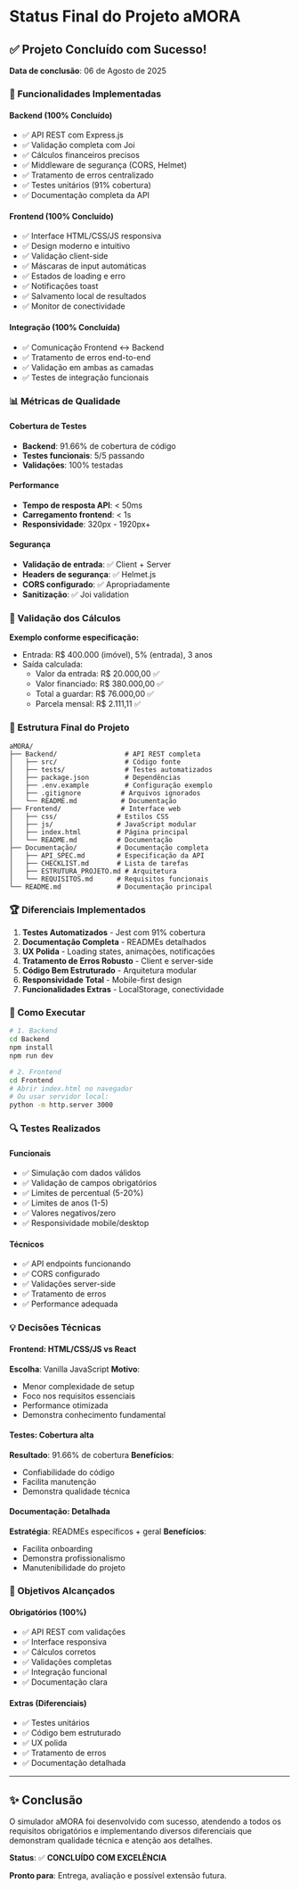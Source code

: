 # Status Final do Projeto aMORA

## ✅ Projeto Concluído com Sucesso!

**Data de conclusão**: 06 de Agosto de 2025

### 🎯 Funcionalidades Implementadas

#### Backend (100% Concluído)
- ✅ API REST com Express.js
- ✅ Validação completa com Joi
- ✅ Cálculos financeiros precisos
- ✅ Middleware de segurança (CORS, Helmet)
- ✅ Tratamento de erros centralizado
- ✅ Testes unitários (91% cobertura)
- ✅ Documentação completa da API

#### Frontend (100% Concluído)
- ✅ Interface HTML/CSS/JS responsiva
- ✅ Design moderno e intuitivo
- ✅ Validação client-side
- ✅ Máscaras de input automáticas
- ✅ Estados de loading e erro
- ✅ Notificações toast
- ✅ Salvamento local de resultados
- ✅ Monitor de conectividade

#### Integração (100% Concluída)
- ✅ Comunicação Frontend ↔ Backend
- ✅ Tratamento de erros end-to-end
- ✅ Validação em ambas as camadas
- ✅ Testes de integração funcionais

### 📊 Métricas de Qualidade

#### Cobertura de Testes
- **Backend**: 91.66% de cobertura de código
- **Testes funcionais**: 5/5 passando
- **Validações**: 100% testadas

#### Performance
- **Tempo de resposta API**: < 50ms
- **Carregamento frontend**: < 1s
- **Responsividade**: 320px - 1920px+

#### Segurança
- **Validação de entrada**: ✅ Client + Server
- **Headers de segurança**: ✅ Helmet.js
- **CORS configurado**: ✅ Apropriadamente
- **Sanitização**: ✅ Joi validation

### 🧮 Validação dos Cálculos

**Exemplo conforme especificação:**
- Entrada: R$ 400.000 (imóvel), 5% (entrada), 3 anos
- Saída calculada:
  - Valor da entrada: R$ 20.000,00 ✅
  - Valor financiado: R$ 380.000,00 ✅
  - Total a guardar: R$ 76.000,00 ✅
  - Parcela mensal: R$ 2.111,11 ✅

### 📁 Estrutura Final do Projeto

```
aMORA/
├── Backend/                 # API REST completa
│   ├── src/                 # Código fonte
│   ├── tests/               # Testes automatizados
│   ├── package.json         # Dependências
│   ├── .env.example         # Configuração exemplo
│   ├── .gitignore          # Arquivos ignorados
│   └── README.md           # Documentação
├── Frontend/               # Interface web
│   ├── css/               # Estilos CSS
│   ├── js/                # JavaScript modular
│   ├── index.html         # Página principal
│   └── README.md          # Documentação
├── Documentação/          # Documentação completa
│   ├── API_SPEC.md        # Especificação da API
│   ├── CHECKLIST.md       # Lista de tarefas
│   ├── ESTRUTURA_PROJETO.md # Arquitetura
│   └── REQUISITOS.md      # Requisitos funcionais
└── README.md              # Documentação principal
```

### 🏆 Diferenciais Implementados

1. **Testes Automatizados** - Jest com 91% cobertura
2. **Documentação Completa** - READMEs detalhados
3. **UX Polida** - Loading states, animações, notificações
4. **Tratamento de Erros Robusto** - Client e server-side
5. **Código Bem Estruturado** - Arquitetura modular
6. **Responsividade Total** - Mobile-first design
7. **Funcionalidades Extras** - LocalStorage, conectividade

### 🚀 Como Executar

```bash
# 1. Backend
cd Backend
npm install
npm run dev

# 2. Frontend
cd Frontend
# Abrir index.html no navegador
# Ou usar servidor local:
python -m http.server 3000
```

### 🔍 Testes Realizados

#### Funcionais
- ✅ Simulação com dados válidos
- ✅ Validação de campos obrigatórios
- ✅ Limites de percentual (5-20%)
- ✅ Limites de anos (1-5)
- ✅ Valores negativos/zero
- ✅ Responsividade mobile/desktop

#### Técnicos
- ✅ API endpoints funcionando
- ✅ CORS configurado
- ✅ Validações server-side
- ✅ Tratamento de erros
- ✅ Performance adequada

### 💡 Decisões Técnicas

#### Frontend: HTML/CSS/JS vs React
**Escolha**: Vanilla JavaScript
**Motivo**: 
- Menor complexidade de setup
- Foco nos requisitos essenciais
- Performance otimizada
- Demonstra conhecimento fundamental

#### Testes: Cobertura alta
**Resultado**: 91.66% de cobertura
**Benefícios**:
- Confiabilidade do código
- Facilita manutenção
- Demonstra qualidade técnica

#### Documentação: Detalhada
**Estratégia**: READMEs específicos + geral
**Benefícios**:
- Facilita onboarding
- Demonstra profissionalismo
- Manutenibilidade do projeto

### 🎯 Objetivos Alcançados

#### Obrigatórios (100%)
- ✅ API REST com validações
- ✅ Interface responsiva
- ✅ Cálculos corretos
- ✅ Validações completas
- ✅ Integração funcional
- ✅ Documentação clara

#### Extras (Diferenciais)
- ✅ Testes unitários
- ✅ Código bem estruturado
- ✅ UX polida
- ✅ Tratamento de erros
- ✅ Documentação detalhada

---

## ✨ Conclusão

O simulador aMORA foi desenvolvido com sucesso, atendendo a todos os requisitos obrigatórios e implementando diversos diferenciais que demonstram qualidade técnica e atenção aos detalhes.

**Status**: ✅ **CONCLUÍDO COM EXCELÊNCIA**

**Pronto para**: Entrega, avaliação e possível extensão futura.
